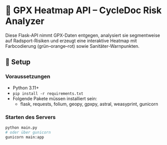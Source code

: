 # 🧭 GPX Heatmap API – CycleDoc Risk Analyzer

Diese Flask-API nimmt GPX-Daten entgegen, analysiert sie segmentweise auf Radsport-Risiken und erzeugt eine interaktive Heatmap mit Farbcodierung (grün–orange–rot) sowie Sanitäter-Warnpunkten.

## 🔧 Setup

### Voraussetzungen
- Python 3.11+
- `pip install -r requirements.txt`
- Folgende Pakete müssen installiert sein:
  - flask, requests, folium, geopy, gpxpy, astral, weasyprint, gunicorn

### Starten des Servers
```bash
python main.py
# oder über gunicorn
gunicorn main:app
